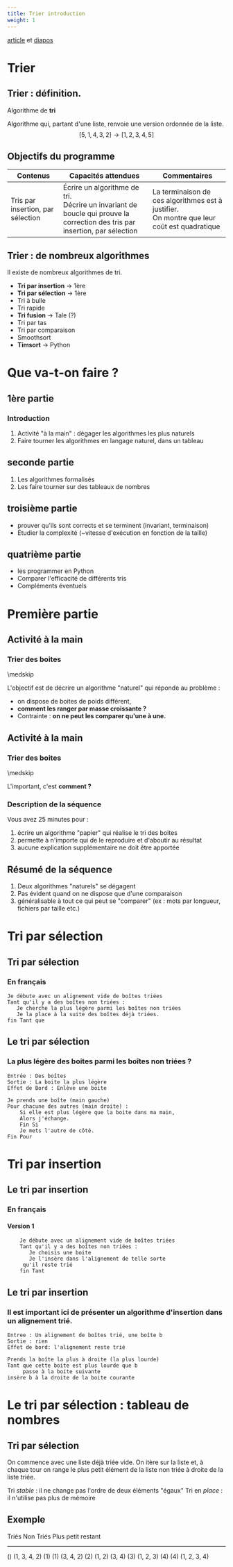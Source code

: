 ```yaml
---
title: Trier introduction
weight: 1
---
```


[article](/uploads/docnsi/algo/tris/tris_1-Article.pdf) et [diapos](/uploads/docnsi/algo/tris/tris_1-Beamer.pdf)


# Trier

## Trier : définition.

Algorithme de **tri**

Algorithme qui, partant d'une liste, renvoie une version ordonnée de la liste.
$$[5,1,4,3,2] \rightarrow [1,2,3,4,5]$$


## Objectifs du programme

| Contenus                          	| Capacités attendues                                                                                                            	| Commentaires                                                                                  	|
|-----------------------------------	|--------------------------------------------------------------------------------------------------------------------------------	|-----------------------------------------------------------------------------------------------	|
| Tris par insertion, par sélection 	| Écrire un algorithme de tri. <br>Décrire un invariant de boucle qui prouve la correction des tris par insertion, par sélection 	| La terminaison de ces algorithmes est à justifier.<br>On montre que leur coût est quadratique 	|


## Trier : de nombreux algorithmes


Il existe de nombreux algorithmes de tri.

* **Tri par insertion** -> 1ère
* **Tri par sélection** -> 1ère
* Tri à bulle
* Tri rapide
* **Tri fusion** -> Tale (?)
* Tri par tas
* Tri par comparaison
* Smoothsort
* **Timsort** -> Python

# Que va-t-on faire ?

## 1ère partie

### Introduction

1. Activité "à la main" : dégager les algorithmes les plus naturels
2. Faire tourner les algorithmes en langage naturel, dans un tableau

## seconde partie

1. Les algorithmes formalisés
2. Les faire tourner sur des tableaux de nombres

## troisième partie

* prouver qu'ils sont corrects et se terminent (invariant, terminaison)
* Étudier la complexité (~vitesse d'exécution en fonction de la taille)

## quatrième partie

* les programmer en Python
* Comparer l'efficacité de différents tris
* Compléments éventuels

# Première partie

## Activité à la main

### Trier des boites

\medskip

L'objectif est de décrire un algorithme "naturel" qui réponde au problème :

* on dispose de boites de poids différent,
* **comment les ranger par masse croissante ?**
* Contrainte : **on ne peut les comparer qu'une à une.**


## Activité à la main

### Trier des boites

\medskip

L'important, c'est **comment ?**

### Description de la séquence

Vous avez 25 minutes pour :

1. écrire un algorithme "papier" qui réalise le tri des boites
2. permette à n'importe qui de le reproduire et d'aboutir au résultat
3. aucune explication supplémentaire ne doit être apportée


## Résumé de la séquence

1. Deux algorithmes "naturels" se dégagent
2. Pas évident quand on ne dispose que d'une comparaison
3. généralisable à tout ce qui peut se "comparer" (ex : mots par longueur, fichiers par taille etc.)


# Tri par sélection

## Tri par sélection

### En français

```
Je débute avec un alignement vide de boîtes triées
Tant qu'il y a des boîtes non triées :
   Je cherche la plus légère parmi les boîtes non triées
   Je la place à la suite des boîtes déjà triées.
fin Tant que
```



## Le tri par sélection

### La plus légère des boites parmi les boîtes non triées ?

```
Entrée : Des boîtes
Sortie : La boite la plus légère
Effet de Bord : Enlève une boite

Je prends une boîte (main gauche)
Pour chacune des autres (main droite) :
    Si elle est plus légère que la boite dans ma main,
    Alors j'échange.
	Fin Si
	Je mets l'autre de côté.
Fin Pour
```

# Tri par insertion

## Le tri par insertion

### En français

#### Version 1
```
    Je débute avec un alignement vide de boîtes triées
    Tant qu'il y a des boîtes non triées :
       Je choisis une boite
	   Je l'insère dans l'alignement de telle sorte
     qu'il reste trié
    fin Tant
```


## Le tri par insertion

### Il est important ici de présenter un algorithme d'insertion dans un alignement trié.

```
Entree : Un alignement de boîtes trié, une boîte b
Sortie : rien
Effet de bord: l'alignement reste trié

Prends la boîte la plus à droite (la plus lourde)
Tant que cette boite est plus lourde que b
     passe à la boite suivante
insère b à la droite de la boite courante
```


# Le tri par sélection : tableau de nombres

## Tri par sélection

On commence avec une liste déjà triée vide.
On itère sur la liste et, à chaque tour on range le plus petit élément de la liste non triée à droite de la liste triée.

Tri _stable_ : il ne change pas l'ordre de deux éléments "égaux"
Tri en _place_ : il n'utilise pas plus de mémoire

## Exemple

  Triés                   Non Triés            Plus petit restant
----------------        -----------------    ----------------------
  ()                      (1, 3, 4, 2)             (1)
  (1)                     (3, 4, 2)               (2)
  (1, 2)                  (3, 4)                  (3)
  (1, 2, 3)               (4)                     (4)
  (1, 2, 3, 4)
